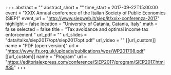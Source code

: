 +++
abstract = ""
abstract_short = ""
time_start = 2017-09-22T15:00:00
event = "XXIX Annual conference of the Italian Society of Public Economics (SIEP)"
event_url = "http://www.siepweb.it/siep/it/xxix-conferenza-2017"
highlight = false
location = "University of Catania, Catania, Italy"
math = false
selected = false
title = "Tax avoidance and optimal income tax enforcement "
url_pdf = ""
url_slides = "data/talks/siep2017/opt/siep2017opt.pdf"
url_video = ""
[[url_custom]]
name = "PDF (open version)"
url = "https://www.ifs.org.uk/uploads/publications/wps/WP201708.pdf"
[[url_custom]]
name = "Program"
url = "https://editorialexpress.com/conference/SIEP2017/program/SIEP2017.html#35"
+++



